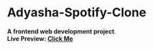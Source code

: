 # Adyasha-Spotify-Clone

**A frontend web development project**.<br>
**Live Preview: [Click Me](https://adyasha-spotify-clone.netlify.app/)** <br>


